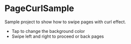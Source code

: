 # PageCurlSample
Sample project to show how to swipe pages with curl effect.

- Tap to change the background color
- Swipe left and right to proceed or back pages
